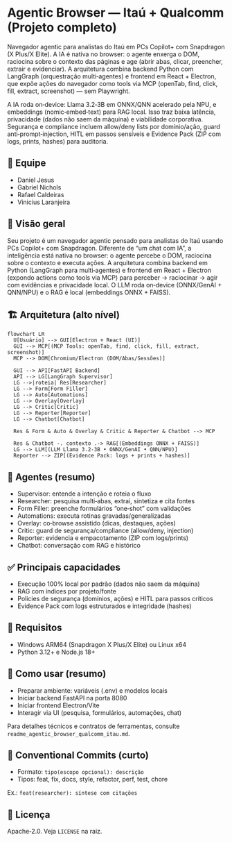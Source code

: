 # Agentic Browser — Itaú + Qualcomm (Projeto completo)

Navegador agentic para analistas do Itaú em PCs Copilot+ com Snapdragon (X Plus/X Elite). A IA é nativa no browser: o agente enxerga o DOM, raciocina sobre o contexto das páginas e age (abrir abas, clicar, preencher, extrair e evidenciar). A arquitetura combina backend Python com LangGraph (orquestração multi‑agentes) e frontend em React + Electron, que expõe ações do navegador como tools via MCP (openTab, find, click, fill, extract, screenshot) — sem Playwright.

A IA roda on‑device: Llama 3.2‑3B em ONNX/QNN acelerado pela NPU, e embeddings (nomic‑embed‑text) para RAG local. Isso traz baixa latência, privacidade (dados não saem da máquina) e viabilidade corporativa. Segurança e compliance incluem allow/deny lists por domínio/ação, guard anti‑prompt‑injection, HITL em passos sensíveis e Evidence Pack (ZIP com logs, prints, hashes) para auditoria.

## 👥 Equipe

- Daniel Jesus
- Gabriel Nichols
- Rafael Caldeiras
- Vinicius Laranjeira

## 🔎 Visão geral

Seu projeto é um navegador agentic pensado para analistas do Itaú usando PCs Copilot+ com Snapdragon. Diferente de “um chat com IA”, a inteligência está nativa no browser: o agente percebe o DOM, raciocina sobre o contexto e executa ações. A arquitetura combina backend em Python (LangGraph para multi‑agentes) e frontend em React + Electron (expondo actions como tools via MCP) para perceber → raciocinar → agir com evidências e privacidade local. O LLM roda on‑device (ONNX/GenAI + QNN/NPU) e o RAG é local (embeddings ONNX + FAISS).

## 🏗️ Arquitetura (alto nível)

```mermaid
flowchart LR
  U[Usuário] --> GUI[Electron + React (UI)]
  GUI --> MCP[(MCP Tools: openTab, find, click, fill, extract, screenshot)]
  MCP --> DOM[Chromium/Electron (DOM/Abas/Sessões)]

  GUI --> API[FastAPI Backend]
  API --> LG[LangGraph Supervisor]
  LG -->|roteia| Res[Researcher]
  LG --> Form[Form Filler]
  LG --> Auto[Automations]
  LG --> Overlay[Overlay]
  LG --> Critic[Critic]
  LG --> Reporter[Reporter]
  LG --> Chatbot[Chatbot]

  Res & Form & Auto & Overlay & Critic & Reporter & Chatbot --> MCP

  Res & Chatbot -. contexto .-> RAG[(Embeddings ONNX + FAISS)]
  LG --> LLM[(LLM Llama 3.2‑3B • ONNX/GenAI • QNN/NPU)]
  Reporter --> ZIP[(Evidence Pack: logs + prints + hashes)]
```

## 🤖 Agentes (resumo)

- Supervisor: entende a intenção e roteia o fluxo
- Researcher: pesquisa multi‑abas, extrai, sintetiza e cita fontes
- Form Filler: preenche formulários “one‑shot” com validações
- Automations: executa rotinas gravadas/generalizadas
- Overlay: co‑browse assistido (dicas, destaques, ações)
- Critic: guard de segurança/compliance (allow/deny, injection)
- Reporter: evidencia e empacotamento (ZIP com logs/prints)
- Chatbot: conversação com RAG e histórico

## ✅ Principais capacidades

- Execução 100% local por padrão (dados não saem da máquina)
- RAG com índices por projeto/fonte
- Policies de segurança (domínios, ações) e HITL para passos críticos
- Evidence Pack com logs estruturados e integridade (hashes)

## 🧩 Requisitos

- Windows ARM64 (Snapdragon X Plus/X Elite) ou Linux x64
- Python 3.12+ e Node.js 18+

## 🚀 Como usar (resumo)

- Preparar ambiente: variáveis (.env) e modelos locais
- Iniciar backend FastAPI na porta 8080
- Iniciar frontend Electron/Vite
- Interagir via UI (pesquisa, formulários, automações, chat)

Para detalhes técnicos e contratos de ferramentas, consulte `readme_agentic_browser_qualcomm_itau.md`.

## 📝 Conventional Commits (curto)

- Formato: `tipo(escopo opcional): descrição`
- Tipos: feat, fix, docs, style, refactor, perf, test, chore

Ex.: `feat(researcher): síntese com citações`

## 📄 Licença

Apache‑2.0. Veja `LICENSE` na raiz.
